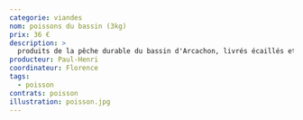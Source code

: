 ```yaml
---
categorie: viandes
nom: poissons du bassin (3kg)
prix: 36 €
description: >
  produits de la pêche durable du bassin d'Arcachon, livrés écaillés et vidés dans une caisse
producteur: Paul-Henri
coordinateur: Florence
tags: 
  - poisson
contrats: poisson
illustration: poisson.jpg   
---
```

